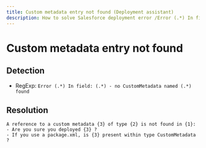 ```yaml
---
title: Custom metadata entry not found (Deployment assistant)
description: How to solve Salesforce deployment error /Error (.*) In field: (.*) - no CustomMetadata named (.*) found/gm
---
```

<!-- markdownlint-disable MD013 -->
# Custom metadata entry not found

## Detection

- RegExp: `Error (.*) In field: (.*) - no CustomMetadata named (.*) found`

## Resolution

```shell
A reference to a custom metadata {3} of type {2} is not found in {1}:
- Are you sure you deployed {3} ?
- If you use a package.xml, is {3} present within type CustomMetadata ?

```
